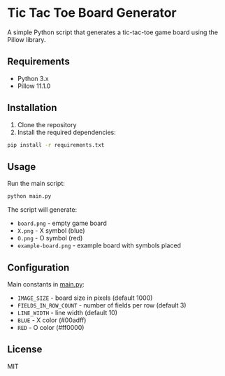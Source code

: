 # Tic Tac Toe Board Generator

A simple Python script that generates a tic-tac-toe game board using the Pillow library.

## Requirements

- Python 3.x
- Pillow 11.1.0

## Installation

1. Clone the repository
2. Install the required dependencies:

```sh
pip install -r requirements.txt
```

## Usage

Run the main script:

```sh
python main.py
```

The script will generate:
- `board.png` - empty game board
- `X.png` - X symbol (blue)
- `O.png` - O symbol (red)
- `example-board.png` - example board with symbols placed

## Configuration

Main constants in [main.py](main.py):

- `IMAGE_SIZE` - board size in pixels (default 1000)
- `FIELDS_IN_ROW_COUNT` - number of fields per row (default 3)
- `LINE_WIDTH` - line width (default 10)
- `BLUE` - X color (#00adff)
- `RED` - O color (#ff0000)

## License

MIT
